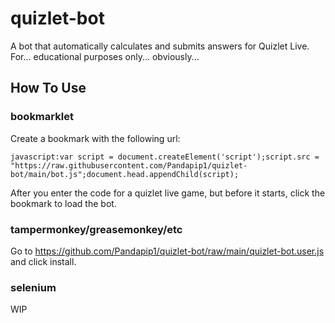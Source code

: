 # quizlet-bot
A bot that automatically calculates and submits answers for Quizlet Live. For... educational purposes only... obviously...
## How To Use
### bookmarklet
Create a bookmark with the following url:

```javascript:var script = document.createElement('script');script.src = "https://raw.githubusercontent.com/Pandapip1/quizlet-bot/main/bot.js";document.head.appendChild(script);```

After you enter the code for a quizlet live game, but before it starts, click the bookmark to load the bot.
### tampermonkey/greasemonkey/etc
Go to https://github.com/Pandapip1/quizlet-bot/raw/main/quizlet-bot.user.js and click install.
### selenium
WIP
